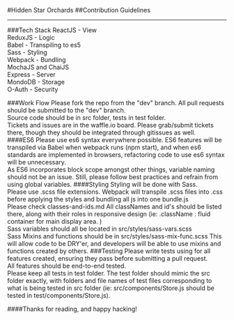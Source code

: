 #Hidden Star Orchards
##Contribution Guidelines
<hr />
###Tech Stack
ReactJS - View <br />
ReduxJS	- Logic <br />
Babel - Transpiling to es5 <br />
Sass - Styling <br />
Webpack - Bundling <br />
MochaJS and ChaiJS  <br />
Express - Server <br />
MondoDB - Storage <br />
O-Auth - Security

###Work Flow
Please fork the repo from the "dev" branch. All pull requests should be submitted to the "dev" branch. <br />
Source code should be in src folder, tests in test folder. <br />
Tickets and issues are in the waffle.io board. Please grab/submit tickets there, though they should be integrated through gitissues as well. <br />
####ES6
Please use es6 syntax everywhere possible. ES6 features will be transpiled via Babel when webpack runs (npm start), and when es6 standards are implemented in browsers, refactoring code to use es6 syntax will be unnecessary. <br />
As ES6 incorporates block scope amongst other things, variable naming should not be an issue. Still, please follow best practices and refrain from using global variables.
####Styling
Styling will be done with Sass. <br />
Please use .scss file extensions. Webpack will transpile .scss files into .css before applying the styles and bundling all js into one bundle.js <br />
Please check classes-and-ids.md All classNames and id's should be listed there, along with their roles in responsive design (ie: .className : fluid container for main display area. )<br />
Sass variables should all be located in src/styles/sass-vars.scss <br />
Sass Mixins and functions should be in src/styles/sass-mix-func.scss This will allow code to be DRY'er, and developers will be able to use mixins and functions created by others.
###Testing
Please write tests using for all features created, ensuring they pass before submitting a pull request. <br />
All features should be end-to-end tested. <br />
Please keep all tests in test folder. The test folder should mimic the src folder exactly, with folders and file names of test files corresponding to what is being tested in src folder (ie: src/components/Store.js should be tested in test/components/Store.js).

####Thanks for reading, and happy hacking!